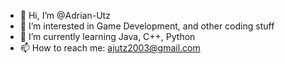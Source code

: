 - 👋 Hi, I’m @Adrian-Utz
- 👀 I’m interested in Game Development, and other coding stuff
- 🌱 I’m currently learning Java, C++, Python
- 📫 How to reach me: ajutz2003@gmail.com
